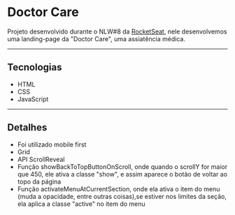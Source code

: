 # Doctor Care
Projeto desenvolvido durante o NLW#8 da [RocketSeat](https://www.rocketseat.com.br/), nele desenvolvemos uma landing-page da "Doctor Care", uma assiatência médica.
___

## Tecnologias
- HTML
- CSS
- JavaScript

___
## Detalhes
- Foi utilizado mobile first
- Grid 
- API ScrollReveal
- Função showBackToTopButtonOnScroll, onde quando o scrollY for maior que 450, ele ativa a classe "show", e assim aparece o botão de voltar ao topo da página
- Função activateMenuAtCurrentSection, onde ela ativa o item do menu (muda a opacidade, entre outras coisas),se estiver nos limites da seção, ela aplica a classe "active" no item do menu
